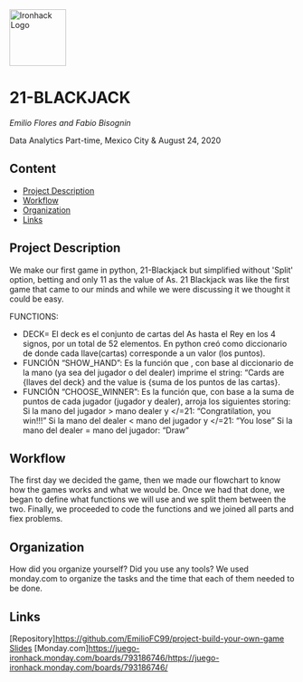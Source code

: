 <img src="https://bit.ly/2VnXWr2" alt="Ironhack Logo" width="100"/>

# 21-BLACKJACK
*Emilio Flores and Fabio Bisognin*

Data Analytics Part-time, Mexico City & August 24, 2020

## Content
- [Project Description](#project-description)
- [Workflow](#workflow)
- [Organization](#organization)
- [Links](#links)

<a name="project-description"></a>

## Project Description
We make our first game in python, 21-Blackjack but simplified without 'Split' option, betting and only 11 as the value of As.
21 Blackjack was like the first game that came to our minds and while we were discussing it we thought it could be easy.

FUNCTIONS:
  - DECK= El deck es el conjunto de cartas del As hasta el Rey en los 4 signos, por un total de 52 elementos. En python creó como diccionario de donde cada llave(cartas)                  corresponde a un valor (los puntos).
  - FUNCIÓN “SHOW_HAND”: Es la función que , con base al diccionario de la mano (ya sea del jugador o del dealer) imprime el string: “Cards are {llaves del deck} and the value                         is {suma de los puntos de las cartas}. 
  - FUNCIÓN “CHOOSE_WINNER”: Es la función que, con base a la suma de puntos de cada jugador (jugador y dealer), arroja los siguientes storing: 
                              Si la mano del jugador > mano dealer y </=21: “Congratilation, you win!!!”
                              Si la mano del dealer < mano del jugador y </=21: “You lose”
                              Si la mano del dealer = mano del jugador: “Draw”

<a name="workflow"></a>

## Workflow
The first day we decided the game, then we made our flowchart to know how the games works and what we would be. 
Once we had that done, we began to define what functions we will use and we split them between the two. Finally, we proceeded to code the functions and we joined all parts and fiex problems.

<a name="organization"></a>

## Organization
How did you organize yourself? Did you use any tools?
We used monday.com to organize the tasks and the time that each of them needed to be done.
<a name="links"></a>

## Links
[Repository]https://github.com/EmilioFC99/project-build-your-own-game  
[Slides](https://slides.com/)
[Monday.com]https://juego-ironhack.monday.com/boards/793186746/https://juego-ironhack.monday.com/boards/793186746/ 

